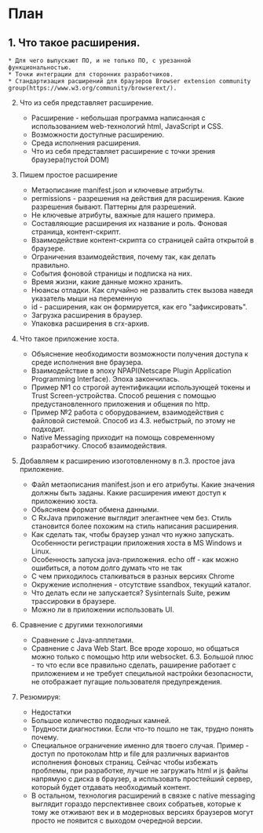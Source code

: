 # План 

## 1. Что такое расширения.
    * Для чего выпускают ПО, и не только ПО, с урезанной функциональностью.
    * Точки интеграции для сторонних разработчиков.
    * Стандартизация расширений для браузеров Browser extension community group(https://www.w3.org/community/browserext/).

2. Что из себя представляет расширение.
    * Расширение - небольшая программа написанная с использованием web-технологий html, JavaScript и CSS.
    * Возможности доступные расширению.  
    * Среда исполнения расширения.
    * Что из себя представляет расширение с точки зрения браузера(пустой DOM)  

3. Пишем простое расширение
    * Метаописание manifest.json и ключевые атрибуты.
    * permissions - разрешения на действия для расширения. Какие разрешения бывают. Паттерны для разрешений.
    * Не ключевые атрибуты, важные для нашего примера.
    * Составляющие расширения их название и роль. Фоновая страница, контент-скрипт.
    * Взаимодействие контент-скрипта со страницей сайта открытой в браузере.
    * Ограничения взаимодействия, почему так, как делать правильно.
    * События фоновой страницы и подписка на них.
    * Время жизни, какие данные можно хранить.
    * Нюансы отладки. Как случайно не развалить стек вызова наведя указатель мыши на переменную
    * id - расширения, как он формируется, как его "зафиксировать".
    * Загрузка расширения в браузер.
    * Упаковка расширения в crx-архив.

4.	Что такое приложение хоста.
    * Объяснение необходимости возможности получения доступа к среде исполнения вне браузера.
    * Взаимодействие в эпоху NPAPI(Netscape Plugin Application Programming Interface). Эпоха закончилась.
    * Пример №1 со строгой аутентификации использующей токены и Trust Screen-устройства. Способ решения с помощью предустановленного приложения и общения по http.
    * Пример №2 работа с оборудованием, взаимодействия с файловой системой. Способ из 4.3. небыстрый, по этому не подходит.
    * Native Messaging приходит на помощь современному разработчику. Способ взаимодействия.      

5. Добавляем к расширению изоготовленному в п.3. простое java приложение.
    * Файл метаописания manifest.json и его атрибуты. Какие значения должны быть заданы. Какие расширения имеют доступ к приложению хоста.
    * Обьясняем формат обмена данными.
    * С RxJava приложение выглядит элегантнее чем без. Стиль становится более похожим на стиль написания расширения.
    * Как сделать так, чтобы браузер узнал что нужно запускать. Особенности регистрации приложения хоста в MS Windows и Linux.
    * Особенность запуска java-приложения. echo off - как можно ошибиться, а потом долго думать что не так
    * С чем приходилось сталкиваться в разных версиях Chrome
    * Окружение исполнения - отсутствие ssandbox, текущий каталог.
    * Что делать если не запускается? Sysinternals Suite, режим трассировки в браузере.
    * Можно ли в приложении использовать UI.

6.	Сравнение с другими технологиями
    * Сравнение с Java-апплетами.
    * Сравнение с Java Web Start. Все вроде хорошо, но общаться можно только с помощью http или websocket. 6.3. Большой плюс - то что если все правильно сделать, раширение работает с приложением и не требует специльной настройки безопасности, не отображает пугащие пользователя предупреждения. 

7. Резюмируя:
    * Недостатки
    * Большое количество подводных камней.
    * Трудности диагностики. Если что-то пошло не так, трудно понять почему.
    * Специальное ограничение именно для твоего случая. Пример - доступ по протоколам http и file для различных вариантов исполнения фоновых страниц. Сейчас чтобы избежать проблемы, при разработке, лучше не загружать html и js файлы напрямую с диска в браузер, а испльзовать простейший сервер, который будет отдавать необходимый контент. 
    * В остальном, технология расширений в связке с native messaging выглядит гораздо перспективнее своих собратьев, которые к тому же отживают век и в модерновых версиях браузеров могут просто не появится с выходом очередной версии. 